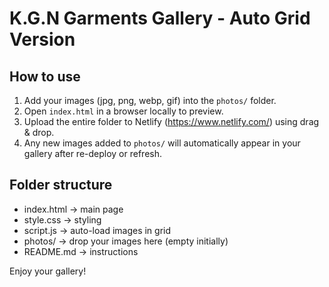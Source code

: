 # K.G.N Garments Gallery - Auto Grid Version

## How to use
1. Add your images (jpg, png, webp, gif) into the `photos/` folder.
2. Open `index.html` in a browser locally to preview.
3. Upload the entire folder to Netlify (https://www.netlify.com/) using drag & drop.
4. Any new images added to `photos/` will automatically appear in your gallery after re-deploy or refresh.

## Folder structure
- index.html → main page
- style.css → styling
- script.js → auto-load images in grid
- photos/ → drop your images here (empty initially)
- README.md → instructions

Enjoy your gallery!
